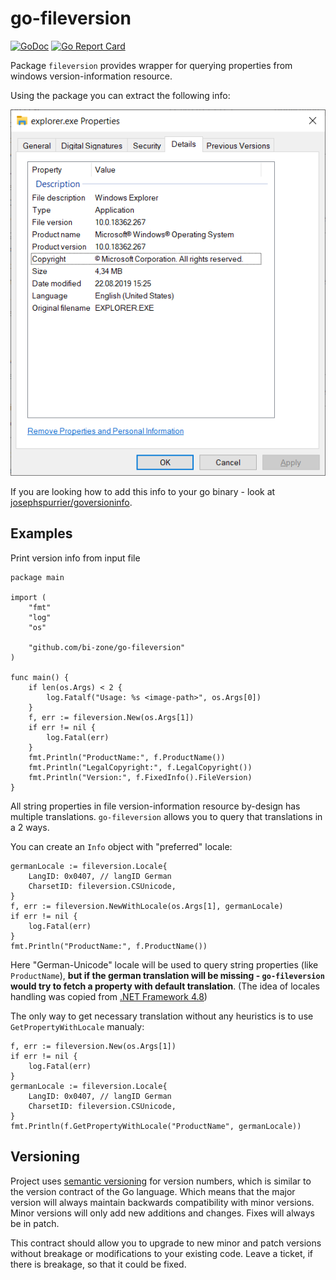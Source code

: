 ﻿# go-fileversion

[![GoDoc](https://godoc.org/github.com/bi-zone/go-fileversion?status.svg)](https://godoc.org/github.com/bi-zone/go-fileversion/)
[![Go Report Card](https://goreportcard.com/badge/github.com/bi-zone/wmi)](https://goreportcard.com/report/github.com/bi-zone/go-fileversion)

Package `fileversion` provides wrapper for querying properties from windows version-information resource.

Using the package you can extract the following info:

![properties example](./assets/explorer_properties.png)

If you are looking how to add this info to your go binary - look at [josephspurrier/goversioninfo](https://github.com/josephspurrier/goversioninfo).

## Examples

Print version info from input file
```golang
package main

import (
	"fmt"
	"log"
	"os"

	"github.com/bi-zone/go-fileversion"
)

func main() {
	if len(os.Args) < 2 {
		log.Fatalf("Usage: %s <image-path>", os.Args[0])
	}
	f, err := fileversion.New(os.Args[1])
	if err != nil {
		log.Fatal(err)
	}
	fmt.Println("ProductName:", f.ProductName())
	fmt.Println("LegalCopyright:", f.LegalCopyright())
	fmt.Println("Version:", f.FixedInfo().FileVersion)
}
```

All string properties in file version-information resource by-design has multiple translations. 
`go-fileversion` allows you to query that translations in a 2 ways. 

You can create an `Info` object with "preferred" locale:

```golang
germanLocale := fileversion.Locale{
    LangID: 0x0407, // langID German
    CharsetID: fileversion.CSUnicode,
}
f, err := fileversion.NewWithLocale(os.Args[1], germanLocale)
if err != nil {
    log.Fatal(err)
}
fmt.Println("ProductName:", f.ProductName())
```

Here "German-Unicode" locale will be used to query string properties (like `ProductName`), 
**but if the german translation will be missing - `go-fileversion` would try to fetch a 
property with default translation**. (The idea of locales handling was copied from 
[.NET Framework 4.8](https://referencesource.microsoft.com/#System/services/monitoring/system/diagnosticts/FileVersionInfo.cs,036c54a4aa10d39f,references))

The only way to get necessary translation without any heuristics is to use `GetPropertyWithLocale` manualy:
```golang
f, err := fileversion.New(os.Args[1])
if err != nil {
    log.Fatal(err)
}
germanLocale := fileversion.Locale{
    LangID: 0x0407, // langID German
    CharsetID: fileversion.CSUnicode,
}
fmt.Println(f.GetPropertyWithLocale("ProductName", germanLocale))
```

## Versioning

Project uses [semantic versioning](http://semver.org) for version numbers, which
is similar to the version contract of the Go language. Which means that the major
version will always maintain backwards compatibility with minor versions. Minor 
versions will only add new additions and changes. Fixes will always be in patch. 

This contract should allow you to upgrade to new minor and patch versions without
breakage or modifications to your existing code. Leave a ticket, if there is breakage,
so that it could be fixed.
